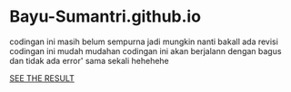 # Bayu-Sumantri.github.io
<p>codingan ini masih belum sempurna jadi mungkin nanti bakall ada revisi codingan ini mudah mudahan codingan ini akan berjalann dengan bagus dan tidak ada error' sama sekali hehehehe</p>
<a href="https://bayu-sumantri.github.io/toko-online-new/">SEE THE RESULT</a>
